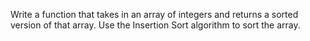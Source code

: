 Write a function that takes in an array of integers and returns a sorted version of that array. Use the Insertion Sort algorithm to sort the array.